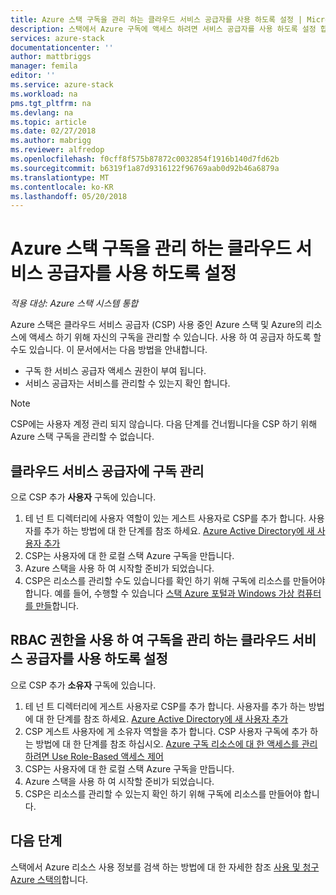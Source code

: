 ```yaml
---
title: Azure 스택 구독을 관리 하는 클라우드 서비스 공급자를 사용 하도록 설정 | Microsoft Docs
description: 스택에서 Azure 구독에 액세스 하려면 서비스 공급자를 사용 하도록 설정 합니다.
services: azure-stack
documentationcenter: ''
author: mattbriggs
manager: femila
editor: ''
ms.service: azure-stack
ms.workload: na
pms.tgt_pltfrm: na
ms.devlang: na
ms.topic: article
ms.date: 02/27/2018
ms.author: mabrigg
ms.reviewer: alfredop
ms.openlocfilehash: f0cff8f575b87872c0032854f1916b140d7fd62b
ms.sourcegitcommit: b6319f1a87d9316122f96769aab0d92b46a6879a
ms.translationtype: MT
ms.contentlocale: ko-KR
ms.lasthandoff: 05/20/2018
---
```

# <a name="enable-a-cloud-service-provider-to-manage-your-azure-stack-subscription"></a>Azure 스택 구독을 관리 하는 클라우드 서비스 공급자를 사용 하도록 설정

*적용 대상: Azure 스택 시스템 통합*

Azure 스택은 클라우드 서비스 공급자 (CSP) 사용 중인 Azure 스택 및 Azure의 리소스에 액세스 하기 위해 자신의 구독을 관리할 수 있습니다. 사용 하 여 공급자 하도록 할 수도 있습니다. 이 문서에서는 다음 방법을 안내합니다.

 * 구독 한 서비스 공급자 액세스 권한이 부여 됩니다.
 * 서비스 공급자는 서비스를 관리할 수 있는지 확인 합니다.

> [!Note]
>  CSP에는 사용자 계정 관리 되지 않습니다. 다음 단계를 건너뜁니다을 CSP 하기 위해 Azure 스택 구독을 관리할 수 없습니다.

## <a name="manage-your-subscription-with-a-cloud-service-provider"></a>클라우드 서비스 공급자에 구독 관리

으로 CSP 추가 **사용자** 구독에 있습니다.

1. 테 넌 트 디렉터리에 사용자 역할이 있는 게스트 사용자로 CSP를 추가 합니다.  사용자를 추가 하는 방법에 대 한 단계를 참조 하세요. [Azure Active Directory에 새 사용자 추가](https://docs.microsoft.com/azure/active-directory/add-users-azure-active-directory)
2. CSP는 사용자에 대 한 로컬 스택 Azure 구독을 만듭니다.
3. Azure 스택을 사용 하 여 시작할 준비가 되었습니다.
4. CSP은 리소스를 관리할 수도 있습니다를 확인 하기 위해 구독에 리소스를 만들어야 합니다. 예를 들어, 수행할 수 있습니다 [스택 Azure 포털과 Windows 가상 컴퓨터를 만들](azure-stack-quick-windows-portal.md)합니다.

## <a name="enable-the-cloud-service-provider-to-manage-your-subscription-using-rbac-rights"></a>RBAC 권한을 사용 하 여 구독을 관리 하는 클라우드 서비스 공급자를 사용 하도록 설정

으로 CSP 추가 **소유자** 구독에 있습니다.

1. 테 넌 트 디렉터리에 게스트 사용자로 CSP를 추가 합니다.  사용자를 추가 하는 방법에 대 한 단계를 참조 하세요. [Azure Active Directory에 새 사용자 추가](https://docs.microsoft.com/azure/active-directory/add-users-azure-active-directory)
2. CSP 게스트 사용자에 게 소유자 역할을 추가 합니다. CSP 사용자 구독에 추가 하는 방법에 대 한 단계를 참조 하십시오. [Azure 구독 리소스에 대 한 액세스를 관리 하려면 Use Role-Based 액세스 제어](https://docs.microsoft.com/azure/role-based-access-control/role-assignments-portal)
3. CSP는 사용자에 대 한 로컬 스택 Azure 구독을 만듭니다.
4. Azure 스택을 사용 하 여 시작할 준비가 되었습니다.
5. CSP은 리소스를 관리할 수 있는지 확인 하기 위해 구독에 리소스를 만들어야 합니다.

## <a name="next-steps"></a>다음 단계

스택에서 Azure 리소스 사용 정보를 검색 하는 방법에 대 한 자세한 참조 [사용 및 청구 Azure 스택의](../azure-stack-billing-and-chargeback.md)합니다.
